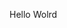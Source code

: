 Hello Wolrd


























































































































































































































































































































































































































































































































































































































































































































































































































































































































































































































































































































































































































































































































































































































































































































































































































































































































































































































































































































































































































































































































































































































































































































































































































































































































































































































































































































































































































































































































































































































































































































































































































































































































































































































